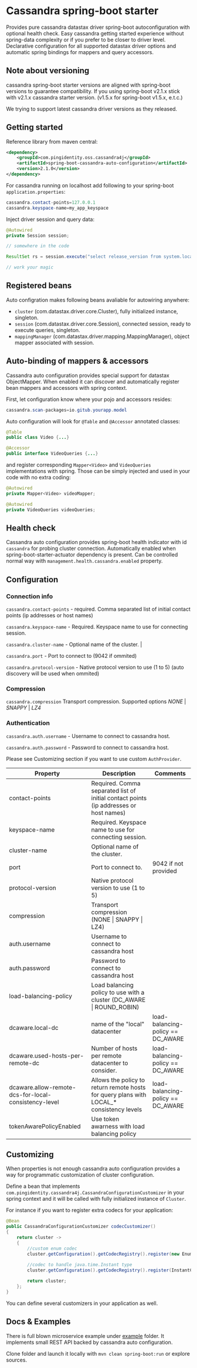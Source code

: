 # Cassandra spring-boot starter
Provides pure cassandra datastax driver spring-boot autoconfiguration with optional health check.
Easy cassandra getting started experience without spring-data complexity or if you prefer to be closer to driver level.
Declarative configuration for all supported datastax driver options and automatic spring bindings for mappers and query accessors.


## Note about versioning
cassandra spring-boot starter versions are aligned with spring-boot versions to guarantee compatibility.
If you using spring-boot v2.1.x stick with v2.1.x cassandra starter version. (v1.5.x for spring-boot v1.5.x, e.t.c.)

We trying to support latest cassandra driver versions as they released.

## Getting started
Reference library from maven central:
```xml
<dependency>
    <groupId>com.pingidentity.oss.cassandra4j</groupId>
    <artifactId>spring-boot-cassandra-auto-configuration</artifactId>
    <version>2.1.0</version>
</dependency>
```

For cassandra running on localhost add following to your spring-boot `application.properties`:
```Java Properties
cassandra.contact-points=127.0.0.1
cassandra.keyspace-name=my_app_keyspace
```

Inject driver session and query data:
```Java
@Autowired
private Session session;

// somewhere in the code

ResultSet rs = session.execute("select release_version from system.local");

// work your magic

```

## Registered beans
Auto configration makes following beans avaliable for autowiring anywhere:

- `cluster` (com.datastax.driver.core.Cluster), fully initialized instance, singleton.
- `session` (com.datastax.driver.core.Session), connected session, ready to execute queries, singleton.
- `mappingManager` (com.datastax.driver.mapping.MappingManager), object mapper associated with session.

## Auto-binding of mappers & accessors
Cassandra auto configuration provides special support for datastax ObjectMapper.
When enabled it can discover and automatically register bean mappers and accessors with spring context.

First, let configuration know where your pojo and accessors resides: 

```Java Properties
cassandra.scan-packages=io.gitub.yourapp.model
```

Auto configuration will look for `@Table` and `@Accessor` annotated classes:

```Java
@Table
public class Video {...}

@Accessor
public interface VideoQueries {...}
```

and register corresponding `Mapper<Video>` and `VideoQueries` implementations with spring. 
Those can be simply injected and used in your code with no extra coding:

```Java
@Autowired
private Mapper<Video> videoMapper;

@Autowired
private VideoQueries videoQueries;
```		

## Health check
Cassandra auto configuration provides spring-boot health indicator with id `cassandra` for probing cluster connection.
Automatically enabled when spring-boot-starter-actuator dependency is present. Can be controlled normal way with `management.health.cassandra.enabled` property.

## Configuration

### Connection info
`cassandra.contact-points` - required. Comma separated list of initial contact points (ip addresses or host names) 

`cassandra.keyspace-name` - Required. Keyspace name to use for connecting session. 

`cassandra.cluster-name` -  Optional name of the cluster.  |

`cassandra.port` - Port to connect to (9042 if ommited)

`cassandra.protocol-version` - Native protocol version to use (1 to 5) (auto discovery will be used when ommited)

### Compression
`cassandra.compression` Transport compression. Supported options *NONE* | *SNAPPY* | *LZ4*

### Authentication
`cassandra.auth.username` - Username to connect to cassandra host.

`cassandra.auth.password` - Password to connect to cassandra host.

Please see Customizing section if you want to use custom `AuthProvider`.

| Property      | Description   | Comments |
| ------------- | ------------- | ------------- |
| contact-points  | Required. Comma separated list of initial contact points (ip addresses or host names)   |
| keyspace-name    | Required. Keyspace name to use for connecting session.  |
| cluster-name     | Optional name of the cluster.  |
| port            | Port to connect to.  | 9042 if not provided |
| protocol-version  | Native protocol version to use (1 to 5) | 
| compression   | Transport compression (NONE \| SNAPPY \| LZ4)  |
| auth.username | Username to connect to cassandra host  |
| auth.password | Password to connect to cassandra host  |
| load-balancing-policy | Load balancing policy to use with a cluster (DC_AWARE \| ROUND_ROBIN) |
| dcaware.local-dc | name of the "local" datacenter | load-balancing-policy == DC_AWARE |
| dcaware.used-hosts-per-remote-dc | Number of hosts per remote datacenter to consider. | load-balancing-policy == DC_AWARE |
| dcaware.allow-remote-dcs-for-local-consistency-level | Allows the policy to return remote hosts for query plans with LOCAL_* consistency levels | load-balancing-policy == DC_AWARE
| tokenAwarePolicyEnabled | Use token awarness with load balancing policy

## Customizing 
When properties is not enough cassandra auto configuration provides a way for programmatic customization of cluster configuration.

Define a bean that implements `com.pingidentity.cassandra4j.CassandraConfigurationCustomizer` in your spring context
and it will be called with fully initialized instance of `Cluster`. 

For instance if you want to register extra codecs for your application:

```Java
@Bean
public CassandraConfigurationCustomizer codecCustomizer()
{
    return cluster ->
    {
        //custom enum codec
        cluster.getConfiguration().getCodecRegistry().register(new EnumNameCodec<>(Video.Genre.class));
        
        //codec to handle java.time.Instant type
        cluster.getConfiguration().getCodecRegistry().register(InstantCodec.instance);

        return cluster;
    };
}
```

You can define several customizers in your application as well. 

## Docs & Examples
There is full blown microservice example under [example](example) folder. It implements small
REST API backed by cassandra auto configuration. 

Clone folder and launch it locally with `mvn clean spring-boot:run` or explore sources.

